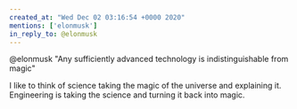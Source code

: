 ```yaml
---
created_at: "Wed Dec 02 03:16:54 +0000 2020"
mentions: ['elonmusk']
in_reply_to: @elonmusk
---
```


@elonmusk "Any sufficiently advanced technology is indistinguishable from magic"

I like to think of science taking the magic of the universe and explaining it. Engineering is taking the science and turning it back into magic.